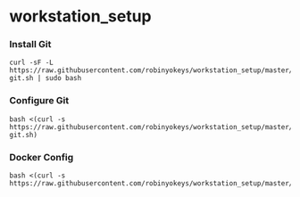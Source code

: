 # workstation_setup

### Install Git

```
curl -sF -L https://raw.githubusercontent.com/robinyokeys/workstation_setup/master/install-git.sh | sudo bash
```

### Configure Git

```
bash <(curl -s https://raw.githubusercontent.com/robinyokeys/workstation_setup/master/configure-git.sh)
```

### Docker Config

```
bash <(curl -s https://raw.githubusercontent.com/robinyokeys/workstation_setup/master/docker_config)
```
